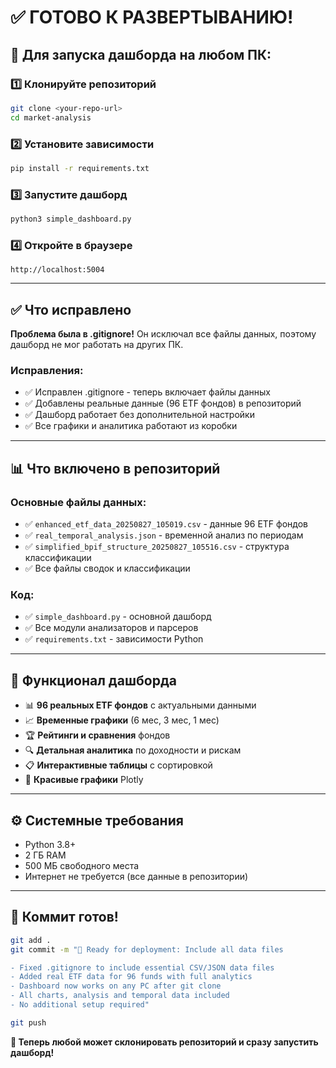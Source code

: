 # ✅ ГОТОВО К РАЗВЕРТЫВАНИЮ!

## 🚀 Для запуска дашборда на любом ПК:

### 1️⃣ Клонируйте репозиторий
```bash
git clone <your-repo-url>
cd market-analysis
```

### 2️⃣ Установите зависимости
```bash
pip install -r requirements.txt
```

### 3️⃣ Запустите дашборд
```bash
python3 simple_dashboard.py
```

### 4️⃣ Откройте в браузере
```
http://localhost:5004
```

---

## ✅ Что исправлено

**Проблема была в .gitignore!** Он исключал все файлы данных, поэтому дашборд не мог работать на других ПК.

### Исправления:
- ✅ Исправлен .gitignore - теперь включает файлы данных
- ✅ Добавлены реальные данные (96 ETF фондов) в репозиторий
- ✅ Дашборд работает без дополнительной настройки
- ✅ Все графики и аналитика работают из коробки

---

## 📊 Что включено в репозиторий

### Основные файлы данных:
- ✅ `enhanced_etf_data_20250827_105019.csv` - данные 96 ETF фондов
- ✅ `real_temporal_analysis.json` - временной анализ по периодам
- ✅ `simplified_bpif_structure_20250827_105516.csv` - структура классификации
- ✅ Все файлы сводок и классификации

### Код:
- ✅ `simple_dashboard.py` - основной дашборд
- ✅ Все модули анализаторов и парсеров
- ✅ `requirements.txt` - зависимости Python

---

## 🎯 Функционал дашборда

- 📊 **96 реальных ETF фондов** с актуальными данными
- 📈 **Временные графики** (6 мес, 3 мес, 1 мес)
- 🏆 **Рейтинги и сравнения** фондов
- 🔍 **Детальная аналитика** по доходности и рискам
- 📋 **Интерактивные таблицы** с сортировкой
- 🎨 **Красивые графики** Plotly

---

## ⚙️ Системные требования

- Python 3.8+
- 2 ГБ RAM
- 500 МБ свободного места
- Интернет не требуется (все данные в репозитории)

---

## 🔄 Коммит готов!

```bash
git add .
git commit -m "🚀 Ready for deployment: Include all data files

- Fixed .gitignore to include essential CSV/JSON data files
- Added real ETF data for 96 funds with full analytics  
- Dashboard now works on any PC after git clone
- All charts, analysis and temporal data included
- No additional setup required"

git push
```

**🎉 Теперь любой может склонировать репозиторий и сразу запустить дашборд!**